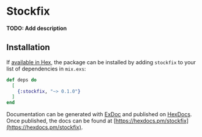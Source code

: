 # Stockfix

**TODO: Add description**

## Installation

If [available in Hex](https://hex.pm/docs/publish), the package can be installed
by adding `stockfix` to your list of dependencies in `mix.exs`:

```elixir
def deps do
  [
    {:stockfix, "~> 0.1.0"}
  ]
end
```

Documentation can be generated with [ExDoc](https://github.com/elixir-lang/ex_doc)
and published on [HexDocs](https://hexdocs.pm). Once published, the docs can
be found at [https://hexdocs.pm/stockfix](https://hexdocs.pm/stockfix).

